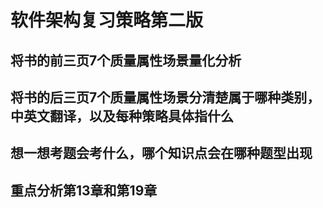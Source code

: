 # 软件架构复习策略第二版

## 将书的前三页7个质量属性场景量化分析

## 将书的后三页7个质量属性场景分清楚属于哪种类别，中英文翻译，以及每种策略具体指什么

## 想一想考题会考什么，哪个知识点会在哪种题型出现

## 重点分析第13章和第19章

